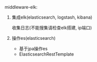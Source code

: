 middleware-elk:

1. 集成elk(elasticsearch, logstash, kibana)

   收集日志(不能搜集请检查elk搭建, ip端口)
   
2. 操作es(elasticsearch)

   - 基于jpa操作es
   - ElasticsearchRestTemplate